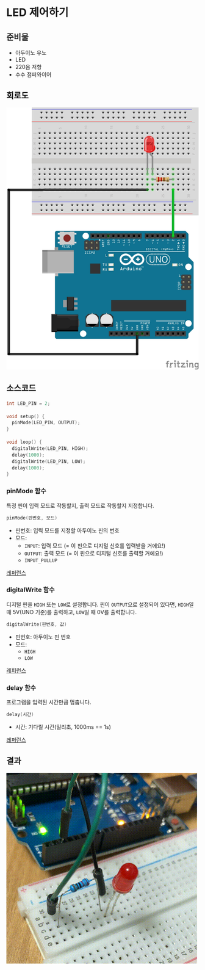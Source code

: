 # LED 제어하기

## 준비물
- 아두이노 우노
- LED
- 220옴 저항
- 수수 점퍼와이어

## 회로도
![](images/04_led_circuit.jpg)

## 소스코드
```cpp
int LED_PIN = 2;

void setup() {
  pinMode(LED_PIN, OUTPUT);
}

void loop() {
  digitalWrite(LED_PIN, HIGH);
  delay(1000);
  digitalWrite(LED_PIN, LOW);
  delay(1000);
}
```

### pinMode 함수
특정 핀이 입력 모드로 작동할지, 출력 모드로 작동할지 지정합니다.
```cpp
pinMode(핀번호, 모드)
```
- 핀번호: 입력 모드를 지정할 아두이노 핀의 번호
- 모드:
  - `INPUT`: 입력 모드 (= 이 핀으로 디지털 신호를 입력받을 거에요!)
  - `OUTPUT`: 출력 모드 (= 이 핀으로 디지털 신호를 출력할 거에요!)
  - `INPUT_PULLUP`

[레퍼런스](https://www.arduino.cc/reference/en/language/functions/digital-io/pinmode/)

### digitalWrite 함수
디지털 핀을 `HIGH` 또는 `LOW`로 설정합니다.
핀이 `OUTPUT`으로 설정되어 있다면, `HIGH`일 때 5V(UNO 기준)를 출력하고, `LOW`일 때 0V를 출력합니다.

```cpp
digitalWrite(핀번호, 값)
```
- 핀번호: 아두이노 핀 번호
- 모드:
  - `HIGH`
  - `LOW`

[레퍼런스](https://www.arduino.cc/reference/en/language/functions/digital-io/digitalwrite/)

### delay 함수
프로그램을 입력된 시간만큼 멈춥니다.

```cpp
delay(시간)
```
- 시간: 기다릴 시간(밀리초, 1000ms == 1s)

[레퍼런스](https://www.arduino.cc/reference/en/language/functions/time/delay/)

## 결과
![](images/04_result.gif)